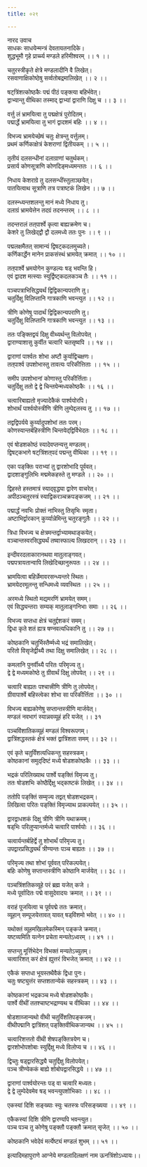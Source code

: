 ```yaml
---
title: ०२९

---
```

नारद उवाच  
साधकः साधयेन्मन्त्रं देवतायतनादिके।  
शुद्धभूमौ गृहे प्रार्च्च्य मण्डले हरिमीश्वरम् ।। १ ।।  
  
चतुरस्त्रीकृते क्षेत्रे मण्डलादीनि वै लिखेत्।  
रसवाणाक्षिकोष्ठेषु सर्व्वतोबद्रमालिखेत् ।। २ ।।  
  
षट्‌त्रिंशत्कोष्ठकैः पद्मं पीठं पङ्‌क्त्या बहिर्भवेत्।  
द्वाभ्यान्तु वीथिका तस्माद् द्वाभ्यां द्वाराणि दिक्षु च ।। ३ ।।  
  
वर्त्तु लं भ्रामयित्वा तु पद्मक्षेत्रं पुरोदितम्।  
पद्मार्द्धे भ्रामयित्वा तु भागं द्वादशमं बहिः ।। ४ ।।  
  
विभज्य भ्रामयेच्छेषं चतुः क्षेत्रन्तु वर्त्तुलम्।  
प्रथमं कर्णिकाक्षेत्रं केशराणां द्वितीयकम् ।। ५ ।।  
  
तृतीयं दलसन्धीनां दलाग्राणां चतुर्थकम्।  
प्रसार्य कोणसूत्राणि कोणदिङ्मध्यमन्ततः ।। ६ ।।  
  
निधाय केशराग्रे तु दलसन्धींस्तुलाञ्छयेत्।  
पातयित्वाथ सूत्राणि तत्र पत्राष्टकं लिखेन ।। ७ ।।  
  
दलस्न्ध्यन्तशलन्तु मानं मध्ये निधाय तु।  
दलाग्रं भ्रामयेत्तेन तदग्रं तदनन्तरम् ।। ८ ।।  
  
तदन्तरालं तत्‌पार्श्वे कृत्वा बाह्यक्रमेण च।  
केशरे तु लिखेद्‌द्वौ द्वौ दलमध्ये ततः पुनः ।। ९ ।।  
  
पद्मलक्षमैतत् सामान्यं द्विषट्‌कदलमुच्यते।  
कर्णिकार्द्धेन मानेन प्राकसंस्थं भ्रामयेत् क्रमात् ।। १० ।।  
  
तत्‌पार्श्वे भ्रमयोगेन कुण्डल्यः षड् भवन्ति हि।  
एवं द्वादश मत्स्याः स्युर्द्विष्ट्‌कदलकञ्च तैः ।। ११ ।।  
  
पञ्चपत्राभिसिद्ध्यर्थं द्विद्विकान्यपराणि तु।  
चतुर्दिक्षु विलिप्तानि गात्रकाणि भवन्त्युत ।। १२ ।।  
  
त्रीणि कोणेषु पादार्थं द्विद्विकान्यपराणि तु।  
चतुर्दिक्षु विलिप्तानि गात्रकाणि भवन्त्युत ।। १३ ।।  
  
ततः पङ्क्तिद्वयं दिक्षु वीथ्यर्थन्तु विलोपयेत् ।  
द्वाराण्याशासु कुर्वीत चत्वारि चतसृष्वपि ।। १४ ।।  
  
द्वाराणां पार्श्वतः शोभा अष्टौ कुर्याद्विचक्षणः।  
तत्‌पार्श्व उपशोभास्तु तावत्यः परिकीत्तिताः ।। १५ ।।  
  
समीप उपशोभानां कोणास्तु परिकीर्त्तिताः।  
चतुर्दिक्षु ततो द्वे द्वे चिन्तयेन्मध्यकोष्ठकैः ।। १६ ।।  
  
चत्वारिबाह्यतो मृज्यादेकैकं पार्श्वयोरपि।  
शोभार्थं पार्श्वयोस्त्रीणि त्रीणि लुम्पेद्दलस्य तु ।। १७ ।।  
  
तद्वद्विपर्यये कुर्य्यादुपशोभां ततः परम्।  
कोणस्यान्तर्बहिस्त्रीणि चिन्तयेद्‌द्विर्विभेदतः ।। १८ ।।  
  
एवं षोडशकोष्ठं स्यादेवप्तन्यत्तु मण्डलम्।  
द्विषट्कभागे षट्‌त्रिंशत्‌पदं पद्मन्तु वीथिका ।। १९ ।।  
  
एका पङ्‌क्तिः पराभ्यां तु द्वारशोभादि पूर्ववत्।  
द्वादशाङ्गुलिभिः मद्ममेकहस्ते तु मण्डले ।। २० ।।  
  
द्विहस्ते हस्तमात्रं स्याद्‌वृद्ध्या द्वारेण वाचरेत्।  
अपीठञ्चतुरस्त्रं स्याद्विकरञ्चक्रपङ्कजम् ।। २१ ।।  
  
पद्मार्द्धं नवभिः प्रोक्तं नाभिस्तु तिसृभिः स्मृता।  
अष्टाभिर्द्वारकान् कुर्य्यान्नेमिन्तु चतुरङ्गुलैः ।। २२ ।।  
  
त्रिधा विभज्य च क्षेत्रमन्तर्द्वाभ्यामथाङ्कयेत्।  
वञ्चान्तस्वरसिद्ध्यर्थं तष्वास्फाल्य लिखदरान् ।। २३ ।।  
  
इन्दीवरदलाकारानथवा मातुलाङ्गवत्।  
पद्मपत्रायतान्वापि लिखेदिच्छानुरूपतः ।। २४ ।।  
  
भ्रामयित्वा बहिर्न्नेमावरसन्ध्यन्तरे स्थितः।  
भ्रामयेदरमूलन्तु सन्धिमध्ये व्यवस्थितः ।। २५ ।।  
  
अरमध्ये स्थितो मद्यमरणिं भ्रामयेत् समम्।  
एवं सिद्ध्यन्तराः सम्यक् मातुलाङ्गनिभाः समाः ।। २६ ।।  
  
विभज्य सप्तधा क्षेत्रं चतुर्द्दशकरं समम्।  
द्विधा कृते शतं ह्यत्र षण्नवत्यधिकानि तु ।। २७ ।।  
  
कोष्ठकानि चतुर्भिस्तैर्म्मध्ये भद्रं समालिखेत्।  
परितो विसृजेद्वीथ्यै तथा दिक्षु समालिखेत् ।। २८ ।।  
  
कमलानि पुनर्वीथ्यै परितः परिमृज्य तु।  
द्वे द्वे मध्यमकोष्ठे तु ग्रीवार्थं दिक्षु लोपयेत् ।। २९ ।।  
  
चत्वारि बाह्यतः पश्चात्त्रीणि त्रीणि तु लोपयेत्।  
ग्रीवापार्श्वे बहिस्त्वेका शोभा सा परिकीर्त्तिता ।। ३० ।।  
  
विभज्य बाह्यकोणेषु सप्तान्तस्त्रीणि मार्जयेत्।  
मण्डलं नवभागं स्यान्नवव्यूहं हरि यजेत् ।। ३१  
  
पञ्चविंशातिकव्यूहं मण्डलं विश्वरूपगम्।  
द्वात्रिंशद्धस्तकं क्षेत्रं भक्तं द्वात्रिंशता समम् ।। ३२ ।।  
  
एवं कृते चतुर्विंशत्यधिकन्तु सहस्त्रकम्।  
कोष्ठकानां समुद्‌दिष्टं मध्ये षोडशकोष्ठकैः ।। ३३ ।।  
  
भद्रकं परिलिख्याथ पार्श्वे पङ्‌क्तिं विमृज्य तु।  
ततः षोडशभिः कोष्ठैर्द्दिक्षु भद्काष्टकं लिखेत् ।। ३४ ।।  
  
ततोपि पङ्‌क्तिं सम्मृज्य तद्वत् षोडशभद्रकम्।  
लिखित्वा परितः पङ्‌क्तिं विमृज्याथ प्राकल्पयेत् ।। ३५ ।।  
  
द्वारद्वाधशकं दिक्षु त्रीणि त्रीणि यथाक्रमम्।  
षड्‌भिः परिलुप्यान्तर्मध्ये चत्वारि पार्श्वयोः ।। ३६ ।।  
  
चत्वार्यन्तर्बहिर्द्वे तु शोभार्थं परिमृज्य तु।  
उपद्वारप्रसिद्ध्यर्थं त्रीण्यन्तः पञ्च बाह्यतः ।। ३७ ।।  
  
परिमृज्य तथा शोभां पूर्ववत् परिकल्पयेत्।  
बहिः कोणेषु सप्तान्तस्त्रीणि कोष्ठानि मार्जयेत् ।। ३८ ।।  
  
पञ्चत्रिंशतिकव्यूहे परं ब्रह्म यजेत् कजे ।  
मध्ये पूर्वादितः पद्मे वासुदेवादयः क्रमात् ।। ३९ ।।  
  
वराहं पूजयित्वा च पूर्वपद्मे ततः क्रमात्।  
व्यूहान् सम्पूजयेत्तावत् यावत् षड्‌विंशमो भवेत् ।। ४० ।।  
  
यथोक्तं व्यूहमखिलमेकस्मिन् पङ्कजे क्रमात्।  
यष्टव्यमिति यत्नेन प्रचेता मन्यतेऽध्वरम् ।। ४१ ।।  
  
सप्तन्तु मूर्त्तिभेदेन विभक्तं मन्यतेऽच्युतम्।  
चत्वारिशत् करं क्षेत्रं ह्युत्तरं विभजेत् क्रमात् ।। ४२ ।।  
  
एकैकं सप्तधा भूयस्तथैवैकं द्विधा पुनः।  
चतुः षष्ट्युत्तंर सप्तशतान्येकं सहस्त्रकम् ।। ४३ ।।  
  
कोष्ठकानां भद्रकञ्च मध्ये षोडशकोष्ठकैः।  
पार्श्वे वीथीं ततश्चाष्टभद्राण्यथ च वीथिका ।। ४४ ।।  
  
षोडशाव्जान्यथो वीथी चतुर्विंशतिपङ्कजम्।  
वीथीपद्मानि द्वात्रिंशत् पङ्‌क्तिवीथिकजान्यथ ।। ४५ ।।  
  
चत्वारिशत्ततो वीथी शेषपङ्‌क्तित्रयेण च।  
द्वारशोभोपशोबाः स्युर्द्दिक्षु मध्ये विलोप्य च ।। ४६ ।।  
  
द्विच्तुः षड्‌द्वारसिद्ध्यै चतुर्द्दिक्षु विलोपयेत्।  
पञ्च त्रीण्येककं बाह्ये शोबोपद्वारसिद्धये ।। ४७ ।।  
  
द्वाराणां पार्श्वयोरन्तः पड् वा चत्वारि मध्यतः।  
द्वे द्वे लुम्पेदेवमेव षड् भवन्त्युपशोभिकाः ।। ४८ ।।  
  
एकस्यां दिशि सङ्ख्याः स्युः चतस्त्रः परिसङ्ख्यया ।। ४९ ।।  
  
एकैकस्यां दिशि त्रीणि द्वारण्यपि भवन्त्युत।  
पञ्च पञ्च तु कोणेषु पङ्क्तौ पङ्क्तौ क्रमात् सृजेत् ।। ५० ।।  
  
कोष्ठकानि भवेदेवं मर्त्येष्ट्यं मण्डलं शुभम् ।। ५१ ।।  
  
इत्यादिमहापुराणे आग्नेये मण्डलादिलक्षणं नाम ऊनत्रिंशोऽध्यायः।।